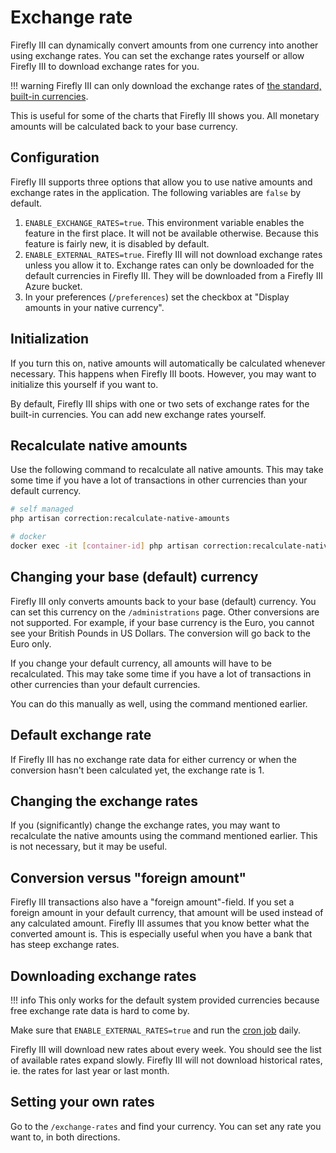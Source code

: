 # Exchange rate

Firefly III can dynamically convert amounts from one currency into another using exchange rates. You can set the exchange rates yourself or allow Firefly III to download exchange rates for you. 

!!! warning
    Firefly III can only download the exchange rates of [the standard, built-in currencies](https://github.com/firefly-iii/firefly-iii/blob/main/database/seeders/TransactionCurrencySeeder.php#L38).

This is useful for some of the charts that Firefly III shows you. All monetary amounts will be calculated back to your base currency.

## Configuration

Firefly III supports three options that allow you to use native amounts and exchange rates in the application. The following variables are `false` by default.

1. `ENABLE_EXCHANGE_RATES=true`. This environment variable enables the feature in the first place. It will not be available otherwise. Because this feature is fairly new, it is disabled by default.
2. `ENABLE_EXTERNAL_RATES=true`. Firefly III will not download exchange rates unless you allow it to. Exchange rates can only be downloaded for the default currencies in Firefly III. They will be downloaded from a Firefly III Azure bucket.
3. In your preferences (`/preferences`) set the checkbox at "Display amounts in your native currency".

## Initialization

If you turn this on, native amounts will automatically be calculated whenever necessary. This happens when Firefly III boots. However, you may want to initialize this yourself if you want to. 

By default, Firefly III ships with one or two sets of exchange rates for the built-in currencies. You can add new exchange rates yourself.

## Recalculate native amounts

Use the following command to recalculate all native amounts. This may take some time if you have a lot of transactions in other currencies than your default currency.

```bash
# self managed
php artisan correction:recalculate-native-amounts

# docker
docker exec -it [container-id] php artisan correction:recalculate-native-amounts
```

## Changing your base (default) currency

Firefly III only converts amounts back to your base (default) currency. You can set this currency on the `/administrations` page. Other conversions are not supported. For example, if your base currency is the Euro, you cannot see your British Pounds in US Dollars. The conversion will go back to the Euro only.

If you change your default currency, all amounts will have to be recalculated. This may take some time if you have a lot of transactions in other currencies than your default currencies. 

You can do this manually as well, using the command mentioned earlier.

## Default exchange rate

If Firefly III has no exchange rate data for either currency or when the conversion hasn't been calculated yet, the exchange rate is 1.

## Changing the exchange rates

If you (significantly) change the exchange rates, you may want to recalculate the native amounts using the command mentioned earlier. This is not necessary, but it may be useful.

## Conversion versus "foreign amount"

Firefly III transactions also have a "foreign amount"-field. If you set a foreign amount in your default currency, that amount will be used instead of any calculated amount. Firefly III assumes that you know better what the converted amount is. This is especially useful when you have a bank that has steep exchange rates.

## Downloading exchange rates

!!! info
    This only works for the default system provided currencies because free exchange rate data is hard to come by.

Make sure that `ENABLE_EXTERNAL_RATES=true` and run the [cron job](../../how-to/firefly-iii/advanced/cron.md) daily.

Firefly III will download new rates about every week. You should see the list of available rates expand slowly. Firefly III will not download historical rates, ie. the rates for last year or last month.

## Setting your own rates

Go to the `/exchange-rates` and find your currency. You can set any rate you want to, in both directions.

